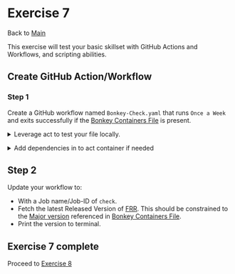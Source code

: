 # Exercise 7

Back to [Main](../README.md)

This exercise will test your basic skillset with GitHub Actions and Workflows,
and scripting abilities.

## Create GitHub Action/Workflow

### Step 1

Create a GitHub workflow named `Bonkey-Check.yaml` that runs `Once a Week` and
exits successfully if the [Bonkey Containers File](./BonkeyContainers.yaml) is present.

<details>
  <summary>
  Leverage act to test your file locally.
  </summary>

  ```code
    Create your file in the .github folder
    cd /workspaces/BonkeyWonkers
    act -l
    act -j name_of_job
 ```

 </details>
  </p>

<details>
  <summary>
  Add dependencies in to act container if needed
  </summary>

  ```code
    cd /workspaces/BonkeyWonkers/exercise7
    docker build -t act-local:latest .
    docker tag act-local:latest localhost:5000/act-local:latest
    docker image push localhost:5000/act-local:latest
    cd /workspaces/BonkeyWonkers
 ```

 </details>
  </p>

## Step 2

Update your workflow to:

- With a Job name/Job-ID of `check`.
- Fetch the latest Released Version of [FRR](https://api.github.com/repos/frrouting/frr/releases).
  This should be constrained to the [Major version](https://semver.org/)
  referenced in [Bonkey Containers File](./BonkeyContainers.yaml).
- Print the version to terminal.

## Exercise 7 complete

Proceed to [Exercise 8](../exercise8/README.md)
